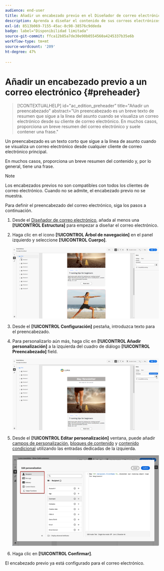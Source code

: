 ```yaml
---
audience: end-user
title: Añadir un encabezado previo en el Diseñador de correo electrónico
description: Aprenda a diseñar el contenido de sus correos electrónicos
exl-id: 8513b069-7155-45ac-8c98-38576c9ddeda
badge: label="Disponibilidad limitada"
source-git-commit: ffca12b85a7de30e90b0554560a4245337b35e6b
workflow-type: tm+mt
source-wordcount: '209'
ht-degree: 47%

---
```


# Añadir un encabezado previo a un correo electrónico {#preheader}

>[!CONTEXTUALHELP]
>id="ac_edition_preheader"
>title="Añadir un preencabezado"
>abstract="Un preencabezado es un breve texto de resumen que sigue a la línea del asunto cuando se visualiza un correo electrónico desde su cliente de correo electrónico. En muchos casos, proporciona un breve resumen del correo electrónico y suele contener una frase."

Un preencabezado es un texto corto que sigue a la línea de asunto cuando se visualiza un correo electrónico desde cualquier cliente de correo electrónico principal.

En muchos casos, proporciona un breve resumen del contenido y, por lo general, tiene una frase.

>[!NOTE]
>
>Los encabezados previos no son compatibles con todos los clientes de correo electrónico. Cuando no se admite, el encabezado previo no se muestra.

Para definir el preencabezado del correo electrónico, siga los pasos a continuación.

1. Desde el [Diseñador de correo electrónico](create-email-content.md), añada al menos una **[!UICONTROL Estructura]** para empezar a diseñar el correo electrónico.

1. Haga clic en el icono **[!UICONTROL Árbol de navegación]** en el panel izquierdo y seleccione **[!UICONTROL Cuerpo]**.

   ![](assets/preheader_body.png)

1. Desde el **[!UICONTROL Configuración]** pestaña, introduzca texto para el preencabezado.

1. Para personalizarlo aún más, haga clic en **[!UICONTROL Añadir personalización]** a la izquierda del cuadro de diálogo **[!UICONTROL Preencabezado]** field.

   ![](assets/preheader_body_settings.png)

1. Desde el **[!UICONTROL Editar personalización]** ventana, puede añadir [campos de personalización](../personalization/personalize.md), [bloques de contenido](../personalization/content-blocks.md) y [contenido condicional](../personalization/conditions.md) utilizando las entradas dedicadas de la izquierda.

   ![](assets/preheader_body_personalization.png)

1. Haga clic en **[!UICONTROL Confirmar]**.

El encabezado previo ya está configurado para el correo electrónico.

